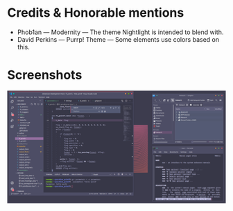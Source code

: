[//]: # (`Shift+CMD+V` on macOS or `Shift+Ctrl+V` on Windows and Linux)
[//]: # (http://code.visualstudio.com/docs/languages/markdown)
[//]: # (https://help.github.com/articles/markdown-basics/)

# Credits & Honorable mentions
* Phob1an — Modernity — The theme Nightlight is intended to blend with.
* David Perkins — Purrp! Theme — Some elements use colors based on this.

# Screenshots
![desktop](img/nightlight-printf.png)